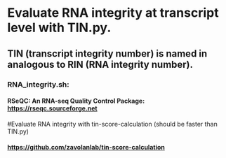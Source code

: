 # Evaluate RNA integrity at transcript level with TIN.py.
##  TIN (transcript integrity number) is named in analogous to RIN (RNA integrity number).
### RNA_integrity.sh: 
#### RSeQC: An RNA-seq Quality Control Package: https://rseqc.sourceforge.net 

#Evaluate RNA integrity with tin-score-calculation (should be faster than TIN.py) 
#### https://github.com/zavolanlab/tin-score-calculation






